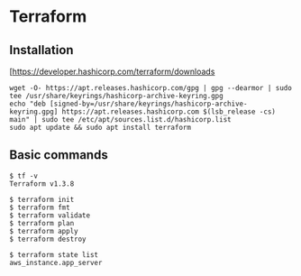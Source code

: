 # Terraform

## Installation

[https://developer.hashicorp.com/terraform/downloads

```
wget -O- https://apt.releases.hashicorp.com/gpg | gpg --dearmor | sudo tee /usr/share/keyrings/hashicorp-archive-keyring.gpg
echo "deb [signed-by=/usr/share/keyrings/hashicorp-archive-keyring.gpg] https://apt.releases.hashicorp.com $(lsb_release -cs) main" | sudo tee /etc/apt/sources.list.d/hashicorp.list
sudo apt update && sudo apt install terraform
```

## Basic commands

```
$ tf -v
Terraform v1.3.8
```

```
$ terraform init
$ terraform fmt
$ terraform validate
$ terraform plan
$ terraform apply
$ terraform destroy
```

```
$ terraform state list
aws_instance.app_server
```